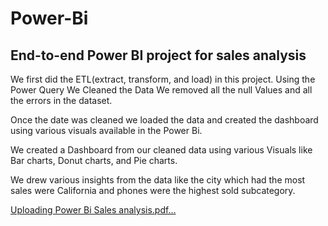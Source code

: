 # Power-Bi
## End-to-end Power BI project for sales analysis

We first did the ETL(extract, transform, and load) in this project. Using the Power Query We Cleaned the Data
We removed all the null Values and all the errors in the dataset.

Once the date was cleaned we loaded the data and created the dashboard using various visuals available in the
Power Bi.

We created a Dashboard from our cleaned data using various Visuals like Bar charts, Donut charts, and Pie charts.

We drew various insights from the data like the city which had the most sales were California and phones were
the highest sold subcategory.

[Uploading Power Bi Sales analysis.pdf…]()
